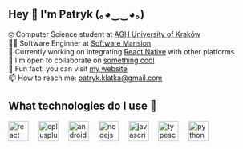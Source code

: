 ## Hey 👋 I'm Patryk (｡◕‿‿◕｡)

<p align="left">
🤓 Computer Science student at <a href="https://www.agh.edu.pl/en" target="_blank" rel="noopener noreferrer">AGH University of Kraków</a>
<br>
🧑‍💻 Software Enginner at <a href="https://swmansion.com/" target="_blank" rel="noopener noreferrer">Software Mansion</a>
<br>
🤗 Currently working on integrating <a href="https://reactnative.dev/" target="_blank" rel="noopener noreferrer">React Native</a> with other platforms
<br>
👯 I'm open to collaborate on <a href="https://www.youtube.com/watch?v=mBf6K64wfG0&t=9" target="_blank" rel="noopener noreferrer">something cool</a>
<br>
🎲 Fun fact: you can visit <a href="https://www.klatka.it" target="_blank" rel="noopener noreferrer">my website</a>
<br>
📫 How to reach me: <a href="mailto:patryk.klatka@gmail.com">patryk.klatka@gmail.com</a>
</p>

## What technologies do I use 🤔

<div align="left">
  <img src="https://cdn.jsdelivr.net/gh/devicons/devicon/icons/react/react-original.svg" height="40" alt="react logo" />
  <img width="12" />
  <img src="https://cdn.jsdelivr.net/gh/devicons/devicon/icons/cplusplus/cplusplus-original.svg" height="40" alt="cplusplus logo"  />
  <img width="12" />
  <img src="https://cdn.jsdelivr.net/gh/devicons/devicon/icons/androidstudio/androidstudio-original.svg" height="40" alt="androidstudio logo"  />
  <img width="12" />
  <img src="https://cdn.jsdelivr.net/gh/devicons/devicon/icons/nodejs/nodejs-original.svg" height="40" alt="nodejs logo"  />
  <img width="12" />
  <img src="https://cdn.jsdelivr.net/gh/devicons/devicon/icons/javascript/javascript-original.svg" height="40" alt="javascript logo"  />
  <img width="12" />
  <img src="https://cdn.jsdelivr.net/gh/devicons/devicon/icons/typescript/typescript-original.svg" height="40" alt="typescript logo"  />
  <img width="12" />
  <img src="https://cdn.jsdelivr.net/gh/devicons/devicon/icons/python/python-original.svg" height="40" alt="python logo"  />
</div>
